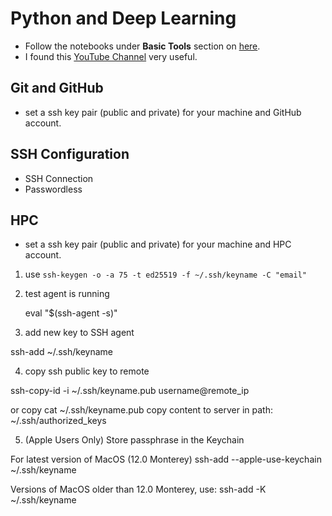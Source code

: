 # Python and Deep Learning


* Follow the notebooks under **Basic Tools** section on [here](https://web.stanford.edu/class/cs224u/background.html).
* I found this [YouTube Channel](https://www.youtube.com/@coreyms/videos) very useful.


## Git and GitHub

* set a ssh key pair (public and private) for your machine and GitHub account.

## SSH Configuration

* SSH Connection
* Passwordless


## HPC

* set a ssh key pair (public and private) for your machine and HPC account.
1. use `ssh-keygen -o -a 75 -t ed25519 -f ~/.ssh/keyname -C "email"`

2. test agent is running

	eval "$(ssh-agent -s)"

3. add new key to SSH agent

ssh-add ~/.ssh/keyname

4. copy ssh public key to remote

ssh-copy-id -i ~/.ssh/keyname.pub username@remote_ip

or copy 
cat ~/.ssh/keyname.pub
copy content to server in path: ~/.ssh/authorized_keys

5. (Apple Users Only) Store passphrase in the Keychain

For latest version of MacOS (12.0 Monterey)
ssh-add --apple-use-keychain ~/.ssh/keyname

Versions of MacOS older than 12.0 Monterey, use:
ssh-add -K ~/.ssh/keyname

